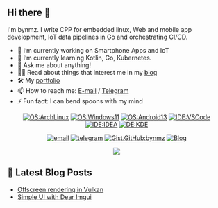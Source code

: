 ## Hi there 👋

<!--
**bynmz/bynmz** is a ✨ _special_ ✨ repository because its `README.md` (this file) appears on your GitHub profile.

Here are some ideas to get you started:

- 🔭 I’m currently working on ...
- 🌱 I’m currently learning ...
- 👯 I’m looking to collaborate on ...
- 🤔 I’m looking for help with ...
- 💬 Ask me about ...
- 📫 How to reach me: ...
- 😄 Pronouns: ...
- ⚡ Fun fact: ...
-->

I'm bynmz. I write CPP for embedded linux, Web and mobile app development, IoT data pipelines in Go and orchestrating CI/CD.

- 🔭 I’m currently working on Smartphone Apps and IoT
- 🌱 I’m currently learning Kotlin, Go, Kubernetes.
- 💬 Ask me about anything!
- 👨‍💻 Read about things that interest me in my [blog]
- 🛠️ My [portfolio]
- 📫 How to reach me: [E-mail](mailto:bynmwz@gmail.com) / [Telegram](https://t.me/bynmz)
- ⚡ Fun fact: I can bend spoons with my mind

<div align="center">

  [![OS:ArchLinux](https://img.shields.io/badge/OS-ArchLinux-blue?style=flat-square&logo=arch-linux)](https://archlinux.org)
  [![OS:Windows11](https://img.shields.io/badge/OS-Windows11-blue?style=flat-square&logo=microsoft)](https://www.microsoft.com)
  [![OS:Android13](https://img.shields.io/badge/OS-Android14-green?style=flat-square&logo=android)](https://www.android.com/)
  [![IDE:VSCode](https://img.shields.io/badge/IDE-VSCode-blue?style=flat-square&logo=visualstudiocode)](https://code.visualstudio.com/)
  [![IDE:IDEA](https://img.shields.io/badge/IDE-IDEA-magenta?style=flat-square&logo=IntellijIDEA)](https://www.jetbrains.com/idea/)
  [![DE:KDE](https://img.shields.io/badge/DE-KDE-blue?style=flat-square&logo=KDE)](https://kde.org)

  [![email](https://img.shields.io/badge/Email-bynmwz@gmail.com-red?style=flat-square&logo=gmail)](mailto:bynmwz@gmail.com)
  [![telegram](https://img.shields.io/badge/Telegram-bynmz-blue?style=flat-square&logo=telegram)](https://t.me/bynmz)
  [![Gist.GitHub:bynmz](https://img.shields.io/badge/Gist-bynmz-red?style=flat-square&logo=GitHub)](https://gist.github.com/bynmz)
  [![Blog](https://img.shields.io/badge/Blog-blue)](https://bynmz.github.io/)
</div>

<div align="center">
  <a href="https://github.com/vn7n24fzkq/github-profile-summary-cards">
    <img src="https://github-profile-summary-cards.vercel.app/api/cards/repos-per-language?username=bynmz&theme=github" />
  </a>
</div>


## 📝 Latest Blog Posts

<!-- BLOG-POST-LIST:START -->
- [Offscreen rendering in Vulkan](https://bynmz.github.io/2024/03/28/offscreen-rendering-in-vulkan/)
- [Simple UI with Dear Imgui](https://bynmz.github.io/2024/02/05/simple-ui-with-dear-imgui/)
<!-- BLOG-POST-LIST:END -->

[portfolio]: https://bynmz.github.io/images/Ben_Young_Mwanzia_portfolio.pdf
[blog]: https://bynmz.github.io/

